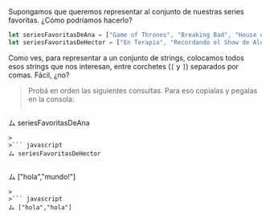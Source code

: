 Supongamos que queremos representar al conjunto de nuestras series favoritas. ¿Cómo podríamos hacerlo?

```javascript
let seriesFavoritasDeAna = ["Game of Thrones", "Breaking Bad", "House of Cards"];
let seriesFavoritasDeHector = ["En Terapia", "Recordando el Show de Alejandro Molina"]
```

Como ves, para representar a un conjunto de strings, colocamos todos esos strings que nos interesan, entre corchetes (`[` y `]`) separados por comas. Fácil, ¿no?

> Probá en orden las siguientes consultas. Para eso copialas y pegalas en la consola:
>
>``` javascript
ム seriesFavoritasDeAna
```
>
>``` javascript
ム seriesFavoritasDeHector
```
>
>``` javascript
ム ["hola","mundo!"]
```
>
>``` javascript
ム ["hola","hola"]
```